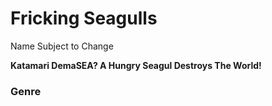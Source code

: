 # Fricking Seagulls
Name Subject to Change

**Katamari DemaSEA?  A Hungry Seagul Destroys The World!**

### Genre


